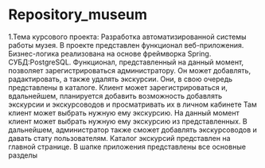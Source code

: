 # Repository_museum 
1.Тема курсового проекта: Разработка автоматизированной системы работы музея.
В проекте представлен функционал веб-приложения. Бизнес-логика реализована на основе фреймворка Spring. СУБД:PostgreSQL.
Функционал, представленный на данный момент, позволяет зарегистрироваться администратору. Он может добавлять, радактировать, а также удалять экскурсии. Они, в свою очередь представлены в каталоге. Клиент может зарегистрироваться и, вдальнейшем, планируется добавить возможность добавлять экскурсии и экскурсоводов и просматривать их в личном кабинете Там клиент может выбрать нужную ему экскурсию. На данный момент клиент может выбрать нужную ему экскурсию из представленных. В дальнейшем, администратор также сможет добавлять экскурсоводов и давать стату пользователям. Каталог экскурсий представлен на главной странице. В шапке приложения представлены все основные разделы
